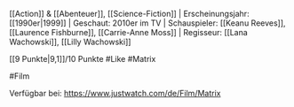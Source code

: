 [[Action]] & [[Abenteuer]], [[Science-Fiction]] | Erscheinungsjahr: [[1990er|1999]] | Geschaut: 2010er im TV | Schauspieler: [[Keanu Reeves]], [[Laurence Fishburne]], [[Carrie-Anne Moss]] | Regisseur: [[Lana Wachowski]], [[Lilly Wachowski]]

[[9 Punkte|9,1]]/10 Punkte #Like #Matrix


#Film 

Verfügbar bei: https://www.justwatch.com/de/Film/Matrix